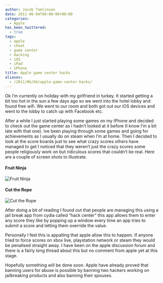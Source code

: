 ```yaml
---
author: Jacob Tomlinson
date: 2011-06-04T00:00:00+00:00
categories:
  - Apple
has_been_twittered:
  - true
tags:
  - apple
  - cheat
  - game center
  - Hacking
  - iOS
  - iPad
  - iPhone
title: Apple game center hacks
aliases:
  - /2011/06/04/apple-game-center-hacks/
---
```


Ok I&#8217;m currently on holiday with my girlfriend in turkey. It started getting a bit too hot in the sun a few days ago so we went into the hotel lobby and found free wifi. We went to our room and both got out our iOS devices and went to the lobby to catch up with Facebook etc.

After a while I just started playing some games on my iPhone and decided to check out the game center as I hadn&#8217;t looked at it before (I know I&#8217;m a bit late with that one). Ive been playing through some games and going for achievements as I usually do on steam when I&#8217;m at home. Then I decided to look at the score boards just to see what crazy scores others have managed to get I noticed that they weren&#8217;t just the crazy scores some people religiously work on but ridiculous scores that couldn&#8217;t be real. Here are a couple of screen shots to illustrate.

#### Fruit Ninja
![Fruit Ninja](http://i.imgur.com/a9kg0Rf.png)

#### Cut the Rope
![Cut the Rope](http://i.imgur.com/RmsFLft.png)

After doing a bit of reading I found out that people are managing this using a jail break app from cydia called &#8220;hack center&#8221; this app allows them to enter any score they like by popping up a window every time an app tries to submit a score and letting them override the value.

Personally I feel this is appalling that apple allow this to happen. If anyone tried to force scores on xbox live, playstation network or steam they would be penalised straight away. I have been on the apple discussion forum and there is a fairly long thread about this but no comment from apple yet at this stage.

Hopefully something will be done soon. Apple have already proved that banning users for abuse is possible by banning two hackers working on jailbreaking products and also banning their spouses.

 [1]: http://www.jacobtomlinson.co.uk/wp-content/uploads/2011/06/20110604-202225.jpg
 [2]: http://www.jacobtomlinson.co.uk/wp-content/uploads/2011/06/20110604-202241.jpg
